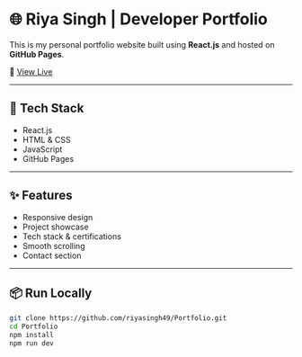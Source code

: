 # 🌐 Riya Singh | Developer Portfolio

This is my personal portfolio website built using **React.js** and hosted on **GitHub Pages**.

🔗 [View Live](https://riyasingh49.github.io/Portfolio)

---

## 🚀 Tech Stack
- React.js
- HTML & CSS
- JavaScript
- GitHub Pages

---

## ✨ Features
- Responsive design
- Project showcase
- Tech stack & certifications
- Smooth scrolling
- Contact section

---

## 📦 Run Locally

```bash
git clone https://github.com/riyasingh49/Portfolio.git
cd Portfolio
npm install
npm run dev

